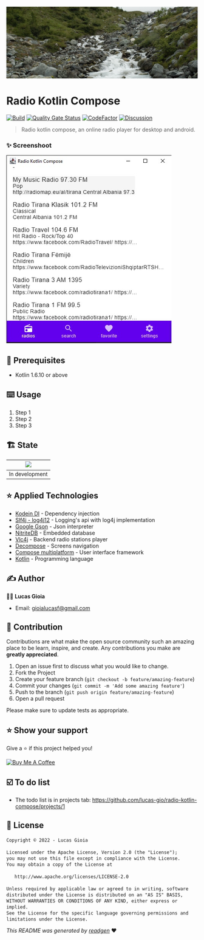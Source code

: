 ![](cover.jpg) 
 <!--
<p>
 <a href="">Español</a> |
  <a href="">Português</a> |
  <a href="#">English</a> 
</p>
  -->
# Radio Kotlin Compose

[![Build](https://github.com/lucas-gio/radio-kotlin-compose/actions/workflows/build.yml/badge.svg)](https://github.com/lucas-gio/radio-kotlin-compose/actions/workflows/build.yml)
[![Quality Gate Status](https://sonarcloud.io/api/project_badges/measure?project=lucas-gio_radio-kotlin-compose&metric=alert_status)](https://sonarcloud.io/summary/new_code?id=lucas-gio_radio-kotlin-compose)
[![CodeFactor](https://www.codefactor.io/repository/github/lucas-gio/radio-kotlin-compose/badge)](https://www.codefactor.io/repository/github/lucas-gio/radio-kotlin-compose)
[![Discussion](https://img.shields.io/badge/chat-Discussion-blueviolet)](https://github.com/lucas-gio/radio-kotlin-compose/discussions)

> Radio kotlin compose, an online radio player for desktop and android.

### ✨ Screenshoot
![](screen.jpg)

## 🦿 Prerequisites

- Kotlin 1.6.10 or above

## ⌨️ Usage

1. Step 1
1. Step 2
1. Step 3

## 🏗 State

|![](https://media.giphy.com/media/jkSvCVEXWlOla/giphy.gif) |
|:--:|
| In development |

## ⭐️ Applied Technologies
- [Kodein DI](https://kodein.org/di/) - Dependency injection
- [Slf4j - log4j12](https://www.slf4j.org/) - Logging's api with log4j implementation
- [Google Gson](https://github.com/google/gson) - Json interpreter
- [NitriteDB](https://github.com/nitrite/nitrite-java) - Embedded database
- [Vlc4j](https://github.com/caprica/vlcj) - Backend radio stations player
- [Decompose](https://github.com/arkivanov/Decompose) - Screens navigation
- [Compose multiplatform](https://github.com/JetBrains/compose-jb) - User interface framework
- [Kotlin](https://kotlinlang.org/) - Programming language

## ✍️ Author

🧑🏻 **Lucas Gioia**

* Email: gioialucasf@gmail.com

## 🤝 Contribution

Contributions are what make the open source community such an amazing place to be learn, inspire, and create. Any
contributions you make are **greatly appreciated**.

1. Open an issue first to discuss what you would like to change.
1. Fork the Project
1. Create your feature branch (`git checkout -b feature/amazing-feature`)
1. Commit your changes (`git commit -m 'Add some amazing feature'`)
1. Push to the branch (`git push origin feature/amazing-feature`)
1. Open a pull request

Please make sure to update tests as appropriate.

## ⭐ Show your support

Give a ⭐️ if this project helped you!

<a href="https://www.buymeacoffee.com/lucasgioia" target="_blank">
    <img src="https://cdn.buymeacoffee.com/buttons/v2/default-yellow.png" alt="Buy Me A Coffee" width="160">
</a>

## ☑️ To do list

- The todo list is in projects tab: https://github.com/lucas-gio/radio-kotlin-compose/projects/1

## 📝 License

```
Copyright © 2022 - Lucas Gioia

Licensed under the Apache License, Version 2.0 (the "License");
you may not use this file except in compliance with the License.
You may obtain a copy of the License at

   http://www.apache.org/licenses/LICENSE-2.0

Unless required by applicable law or agreed to in writing, software
distributed under the License is distributed on an "AS IS" BASIS,
WITHOUT WARRANTIES OR CONDITIONS OF ANY KIND, either express or implied.
See the License for the specific language governing permissions and
limitations under the License.
```

_This README was generated by [readgen](https://github.com/theapache64/readgen)_ ❤
